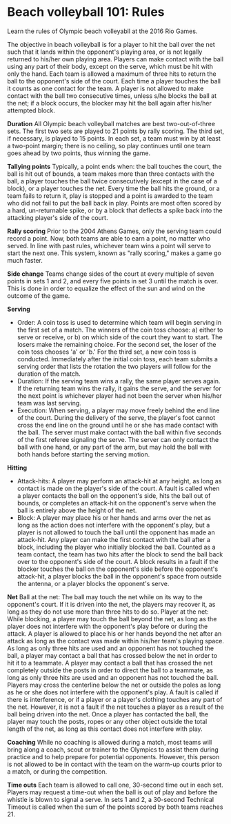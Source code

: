 Beach volleyball 101: Rules
===========================

Learn the rules of Olympic beach volleyabll at the 2016 Rio Games.

The objective in beach volleyball is for a player to hit the ball over the net such that it lands within the opponent's playing area, or is not legally returned to his/her own playing area. Players can make contact with the ball using any part of their body, except on the serve, which must be hit with only the hand. Each team is allowed a maximum of three hits to return the ball to the opponent's side of the court. Each time a player touches the ball it counts as one contact for the team. A player is not allowed to make contact with the ball two consecutive times, unless s/he blocks the ball at the net; if a block occurs, the blocker may hit the ball again after his/her attempted block.

**Duration**
All Olympic beach volleyball matches are best two-out-of-three sets. The first two sets are played to 21 points by rally scoring. The third set, if necessary, is played to 15 points. In each set, a team must win by at least a two-point margin; there is no ceiling, so play continues until one team goes ahead by two points, thus winning the game.

**Tallying points**
Typically, a point ends when: the ball touches the court, the ball is hit out of bounds, a team makes more than three contacts with the ball, a player touches the ball twice consecutively (except in the case of a block), or a player touches the net. Every time the ball hits the ground, or a team fails to return it, play is stopped and a point is awarded to the team who did not fail to put the ball back in play. Points are most often scored by a hard, un-returnable spike, or by a block that deflects a spike back into the attacking player's side of the court.

**Rally scoring**
Prior to the 2004 Athens Games, only the serving team could record a point. Now, both teams are able to earn a point, no matter who served. In line with past rules, whichever team wins a point will serve to start the next one. This system, known as "rally scoring," makes a game go much faster.

**Side change**
Teams change sides of the court at every multiple of seven points in sets 1 and 2, and every five points in set 3 until the match is over. This is done in order to equalize the effect of the sun and wind on the outcome of the game.

**Serving**

-   Order: A coin toss is used to determine which team will begin serving in the first set of a match. The winners of the coin toss choose: a) either to serve or receive, or b) on which side of the court they want to start. The losers make the remaining choice. For the second set, the loser of the coin toss chooses 'a' or 'b.' For the third set, a new coin toss is conducted. Immediately after the initial coin toss, each team submits a serving order that lists the rotation the two players will follow for the duration of the match.
-   Duration: If the serving team wins a rally, the same player serves again. If the returning team wins the rally, it gains the serve, and the server for the next point is whichever player had not been the server when his/her team was last serving.
-   Execution: When serving, a player may move freely behind the end line of the court. During the delivery of the serve, the player's foot cannot cross the end line on the ground until he or she has made contact with the ball. The server must make contact with the ball within five seconds of the first referee signaling the serve. The server can only contact the ball with one hand, or any part of the arm, but may hold the ball with both hands before starting the serving motion.

**Hitting**

-   Attack-hits: A player may perform an attack-hit at any height, as long as contact is made on the player's side of the court. A fault is called when a player contacts the ball on the opponent's side, hits the ball out of bounds, or completes an attack-hit on the opponent's serve when the ball is entirely above the height of the net.
-   Block: A player may place his or her hands and arms over the net as long as the action does not interfere with the opponent's play, but a player is not allowed to touch the ball until the opponent has made an attack-hit. Any player can make the first contact with the ball after a block, including the player who initially blocked the ball. Counted as a team contact, the team has two hits after the block to send the ball back over to the opponent's side of the court. A block results in a fault if the blocker touches the ball on the opponent's side before the opponent's attack-hit, a player blocks the ball in the opponent's space from outside the antenna, or a player blocks the opponent's serve.

**Net**
Ball at the net: The ball may touch the net while on its way to the opponent's court. If it is driven into the net, the players may recover it, as long as they do not use more than three hits to do so.
Player at the net: While blocking, a player may touch the ball beyond the net, as long as the player does not interfere with the opponent's play before or during the attack. A player is allowed to place his or her hands beyond the net after an attack as long as the contact was made within his/her team's playing space. As long as only three hits are used and an opponent has not touched the ball, a player may contact a ball that has crossed below the net in order to hit it to a teammate. A player may contact a ball that has crossed the net completely outside the posts in order to direct the ball to a teammate, as long as only three hits are used and an opponent has not touched the ball. Players may cross the centerline below the net or outside the poles as long as he or she does not interfere with the opponent's play. A fault is called if there is interference, or if a player or a player's clothing touches any part of the net. However, it is not a fault if the net touches a player as a result of the ball being driven into the net. Once a player has contacted the ball, the player may touch the posts, ropes or any other object outside the total length of the net, as long as this contact does not interfere with play.

**Coaching**
While no coaching is allowed during a match, most teams will bring along a coach, scout or trainer to the Olympics to assist them during practice and to help prepare for potential opponents. However, this person is not allowed to be in contact with the team on the warm-up courts prior to a match, or during the competition.

**Time outs**
Each team is allowed to call one, 30-second time out in each set. Players may request a time-out when the ball is out of play and before the whistle is blown to signal a serve. In sets 1 and 2, a 30-second Technical Timeout is called when the sum of the points scored by both teams reaches 21.


